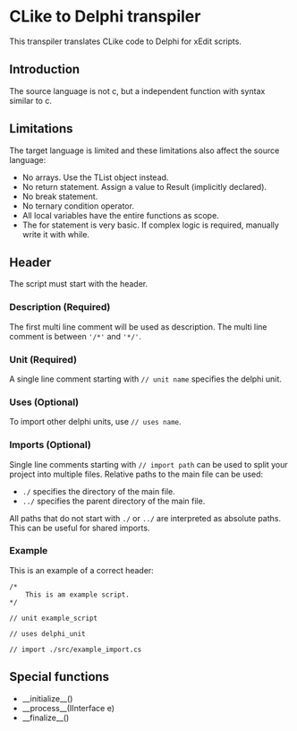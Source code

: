 # CLike to Delphi transpiler

This transpiler translates CLike code to Delphi for xEdit scripts.

## Introduction

The source language is not c, but a independent function with syntax similar to c.

## Limitations

The target language is limited and these limitations also affect the source language:

* No arrays. Use the TList object instead.
* No return statement. Assign a value to Result (implicitly declared).
* No break statement.
* No ternary condition operator.
* All local variables have the entire functions as scope.
* The for statement is very basic. If complex logic is required, manually write it with while.

## Header

The script must start with the header.

### Description (Required)

The first multi line comment will be used as description.
The multi line comment is between `'/*'` and `'*/'`.

### Unit (Required)

A single line comment starting with `// unit name` specifies the delphi unit.

### Uses (Optional)

To import other delphi units, use `// uses name`.

### Imports (Optional)

Single line comments starting with `// import path` can be used to split your project into multiple files.
Relative paths to the main file can be used:
* `./` specifies the directory of the main file.
* `../` specifies the parent directory of the main file.

All paths that do not start with `./` or `../` are interpreted as absolute paths.
This can be useful for shared imports.

### Example

This is an example of a correct header:
```
/*
    This is am example script.
*/

// unit example_script

// uses delphi_unit

// import ./src/example_import.cs

```

## Special functions

* \_\_initialize__()
* \_\_process__(IInterface e)
* \_\_finalize__()




  